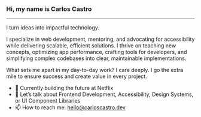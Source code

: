 ### Hi, my name is Carlos Castro
----

I turn ideas into impactful technology.

I specialize in web development, mentoring, and advocating for accessibility while delivering scalable, efficient solutions. I thrive on teaching new concepts, optimizing app performance, crafting tools for developers, and simplifying complex codebases into clear, maintainable implementations.

What sets me apart in my day-to-day work? I care deeply. I go the extra mile to ensure success and create value in every project.

- 🔭 Currently building the future at Netflix
- 💬 Let’s talk about Frontend Development, Accessibility, Design Systems, or UI Component Libraries
- 📫 How to reach me: hello@carloscastro.dev
